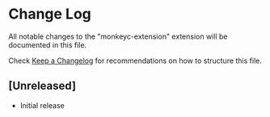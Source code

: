 # Change Log

All notable changes to the "monkeyc-extension" extension will be documented in this file.

Check [Keep a Changelog](http://keepachangelog.com/) for recommendations on how to structure this file.

## [Unreleased]

- Initial release